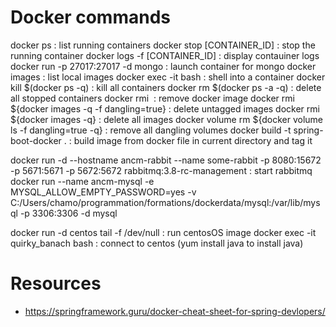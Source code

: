 # Docker commands

docker ps : list running containers
docker stop [CONTAINER_ID] : stop the running container
docker logs -f [CONTAINER_ID] : display contauiner logs
docker run -p 27017:27017 -d mongo  : launch container for mongo
docker images : list local images
docker exec -it <container name> bash : shell into a container
docker kill $(docker ps -q) : kill all containers
docker rm $(docker ps -a -q) : delete all stopped containers
docker rmi <image name> : remove docker image
docker rmi ${docker images -q -f dangling=true} : delete untagged images
docker rmi ${docker images -q} : delete all images
docker volume rm ${docker volume ls -f dangling=true -q} : remove all dangling volumes
docker build -t spring-boot-docker . : build image from docker file in current directory and tag it 

docker run -d --hostname ancm-rabbit --name some-rabbit -p 8080:15672 -p 5671:5671 -p 5672:5672 rabbitmq:3.8-rc-management : start rabbitmq
docker run --name ancm-mysql -e MYSQL_ALLOW_EMPTY_PASSWORD=yes -v C:/Users/chamo/programmation/formations/dockerdata/mysql:/var/lib/mysql -p 3306:3306 -d mysql



docker run -d centos tail -f /dev/null : run centosOS image
docker exec -it quirky_banach bash : connect to centos (yum install java to install java)




# Resources

- https://springframework.guru/docker-cheat-sheet-for-spring-devlopers/